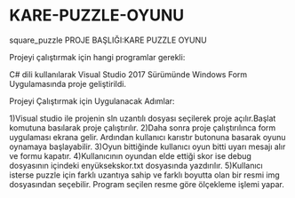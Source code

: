 # KARE-PUZZLE-OYUNU
square_puzzle 
PROJE BAŞLIĞI:KARE PUZZLE OYUNU

Projeyi çalıştırmak için hangi programlar gerekli:

C# dili kullanılarak Visual Studio 2017 Sürümünde Windows Form Uygulamasında proje geliştirildi.

Projeyi Çalıştırmak için Uygulanacak Adımlar:

1)Visual studio ile projenin sln uzantılı dosyası seçilerek proje açılır.Başlat komutuna basılarak proje çalıştırılır.
2)Daha sonra proje çalıştırılınca form uygulaması ekrana gelir.
Ardından kullanıcı karıstır butonuna basarak oyunu oynamaya başlayabilir.
3)Oyun bittiğinde kullanıcı oyun bitti uyarı mesajı alır ve formu kapatır.
4)Kullanıcının oyundan elde ettiği skor ise debug dosyasının içindeki enyüksekskor.txt dosyasında yazdırılır.
5)Kullanıcı isterse puzzle için farklı uzantıya sahip ve farklı boyutta olan bir resmi img dosyasından seçebilir.
Program seçilen resme göre ölçekleme işlemi yapar.
